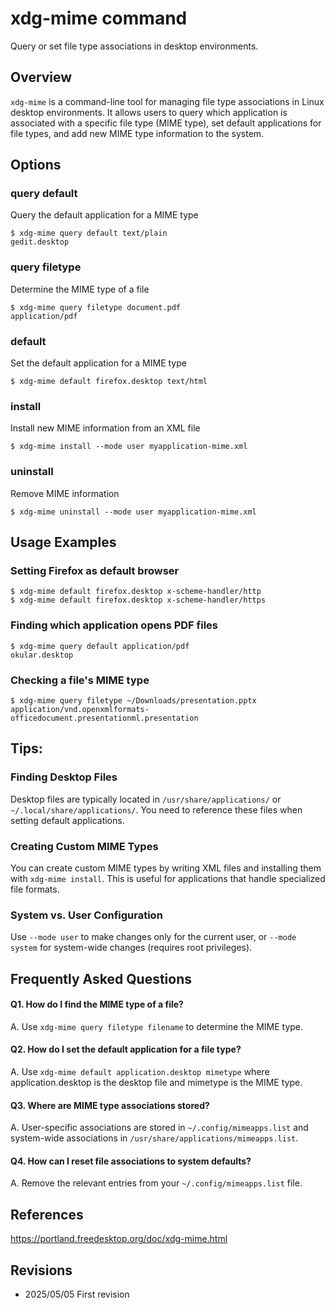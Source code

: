 # xdg-mime command

Query or set file type associations in desktop environments.

## Overview

`xdg-mime` is a command-line tool for managing file type associations in Linux desktop environments. It allows users to query which application is associated with a specific file type (MIME type), set default applications for file types, and add new MIME type information to the system.

## Options

### **query default**

Query the default application for a MIME type

```console
$ xdg-mime query default text/plain
gedit.desktop
```

### **query filetype**

Determine the MIME type of a file

```console
$ xdg-mime query filetype document.pdf
application/pdf
```

### **default**

Set the default application for a MIME type

```console
$ xdg-mime default firefox.desktop text/html
```

### **install**

Install new MIME information from an XML file

```console
$ xdg-mime install --mode user myapplication-mime.xml
```

### **uninstall**

Remove MIME information

```console
$ xdg-mime uninstall --mode user myapplication-mime.xml
```

## Usage Examples

### Setting Firefox as default browser

```console
$ xdg-mime default firefox.desktop x-scheme-handler/http
$ xdg-mime default firefox.desktop x-scheme-handler/https
```

### Finding which application opens PDF files

```console
$ xdg-mime query default application/pdf
okular.desktop
```

### Checking a file's MIME type

```console
$ xdg-mime query filetype ~/Downloads/presentation.pptx
application/vnd.openxmlformats-officedocument.presentationml.presentation
```

## Tips:

### Finding Desktop Files

Desktop files are typically located in `/usr/share/applications/` or `~/.local/share/applications/`. You need to reference these files when setting default applications.

### Creating Custom MIME Types

You can create custom MIME types by writing XML files and installing them with `xdg-mime install`. This is useful for applications that handle specialized file formats.

### System vs. User Configuration

Use `--mode user` to make changes only for the current user, or `--mode system` for system-wide changes (requires root privileges).

## Frequently Asked Questions

#### Q1. How do I find the MIME type of a file?
A. Use `xdg-mime query filetype filename` to determine the MIME type.

#### Q2. How do I set the default application for a file type?
A. Use `xdg-mime default application.desktop mimetype` where application.desktop is the desktop file and mimetype is the MIME type.

#### Q3. Where are MIME type associations stored?
A. User-specific associations are stored in `~/.config/mimeapps.list` and system-wide associations in `/usr/share/applications/mimeapps.list`.

#### Q4. How can I reset file associations to system defaults?
A. Remove the relevant entries from your `~/.config/mimeapps.list` file.

## References

https://portland.freedesktop.org/doc/xdg-mime.html

## Revisions

- 2025/05/05 First revision